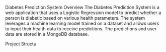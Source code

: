 Diabetes Prediction System
Overview
The Diabetes Prediction System is a web application that uses a Logistic Regression model to predict whether a person is diabetic based on various health parameters. The system leverages a machine learning model trained on a dataset and allows users to input their health data to receive predictions. The predictions and user data are stored in a MongoDB database.

Project Structu
